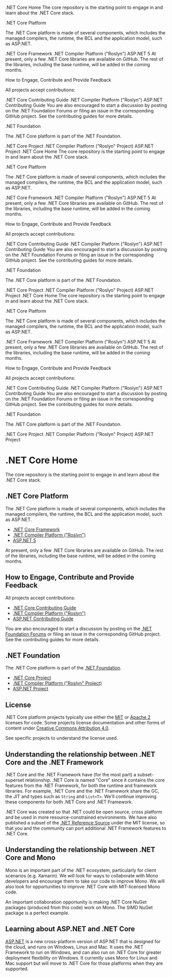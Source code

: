 .NET Core Home
The core repository is the starting point to engage in and learn about the .NET Core stack.

.NET Core Platform

The .NET Core platform is made of several components, which includes the managed compilers, the runtime, the BCL and the application model, such as ASP.NET.

.NET Core Framework
.NET Compiler Platform ("Roslyn")
ASP.NET 5
At present, only a few .NET Core libraries are available on GitHub. The rest of the libraries, including the base runtime, will be added in the coming months.

How to Engage, Contribute and Provide Feedback

All projects accept contributions:

.NET Core Contributing Guide
.NET Compiler Platform ("Roslyn")
ASP.NET Contributing Guide
You are also encouraged to start a discussion by posting on the .NET Foundation Forums or filing an issue in the corresponding GitHub project. See the contributing guides for more details.

.NET Foundation

The .NET Core platform is part of the .NET Foundation.

.NET Core Project
.NET Compiler Platform ("Roslyn" Project)
ASP.NET Project
.NET Core Home
The core repository is the starting point to engage in and learn about the .NET Core stack.

.NET Core Platform

The .NET Core platform is made of several components, which includes the managed compilers, the runtime, the BCL and the application model, such as ASP.NET.

.NET Core Framework
.NET Compiler Platform ("Roslyn")
ASP.NET 5
At present, only a few .NET Core libraries are available on GitHub. The rest of the libraries, including the base runtime, will be added in the coming months.

How to Engage, Contribute and Provide Feedback

All projects accept contributions:

.NET Core Contributing Guide
.NET Compiler Platform ("Roslyn")
ASP.NET Contributing Guide
You are also encouraged to start a discussion by posting on the .NET Foundation Forums or filing an issue in the corresponding GitHub project. See the contributing guides for more details.

.NET Foundation

The .NET Core platform is part of the .NET Foundation.

.NET Core Project
.NET Compiler Platform ("Roslyn" Project)
ASP.NET Project
.NET Core Home
The core repository is the starting point to engage in and learn about the .NET Core stack.

.NET Core Platform

The .NET Core platform is made of several components, which includes the managed compilers, the runtime, the BCL and the application model, such as ASP.NET.

.NET Core Framework
.NET Compiler Platform ("Roslyn")
ASP.NET 5
At present, only a few .NET Core libraries are available on GitHub. The rest of the libraries, including the base runtime, will be added in the coming months.

How to Engage, Contribute and Provide Feedback

All projects accept contributions:

.NET Core Contributing Guide
.NET Compiler Platform ("Roslyn")
ASP.NET Contributing Guide
You are also encouraged to start a discussion by posting on the .NET Foundation Forums or filing an issue in the corresponding GitHub project. See the contributing guides for more details.

.NET Foundation

The .NET Core platform is part of the .NET Foundation.

.NET Core Project
.NET Compiler Platform ("Roslyn" Project)
ASP.NET Project


# .NET Core Home

The core repository is the starting point to engage in and learn about the
.NET Core stack.

## .NET Core Platform

The .NET Core platform is made of several components, which includes the
managed compilers, the runtime, the BCL and the application model, such as
ASP.NET.

* [.NET Core Framework](https://github.com/dotnet/corefx)
* [.NET Compiler Platform ("Roslyn")](https://roslyn.codeplex.com)
* [ASP.NET 5](https://github.com/aspnet/home)

At present, only a few .NET Core libraries are available on GitHub. The rest of
the libraries, including the base runtime, will be added in the coming months.

## How to Engage, Contribute and Provide Feedback

All projects accept contributions:

* [.NET Core Contributing Guide](https://github.com/dotnet/corefx/wiki/Contributing)
* [.NET Compiler Platform ("Roslyn")](https://roslyn.codeplex.com/wikipage?title=How%20to%20Contribute&referringTitle=Home)
* [ASP.NET Contributing Guide](https://github.com/aspnet/Home/blob/master/CONTRIBUTING.md)

You are also encouraged to start a discussion by posting on the
[.NET Foundation Forums](http://forums.dotnetfoundation.org/) or filing an
issue in the corresponding GitHub project. See the contributing guides for more
details.

## .NET Foundation

The .NET Core platform is part of the [.NET Foundation](http://www.dotnetfoundation.org/projects).

* [.NET Core Project](http://www.dotnetfoundation.org/netcore5)
* [.NET Compiler Platform ("Roslyn" Project)](http://www.dotnetfoundation.org/dotnet-compiler-platform)
* [ASP.NET Project](http://www.dotnetfoundation.org/aspnet-vnext)

## License

.NET Core platform projects typically use either the [MIT](LICENSE) or
[Apache 2](http://www.apache.org/licenses/LICENSE-2.0) licenses for code.
Some projects license documentation and other forms of content under
[Creative Commons Attribution 4.0](http://creativecommons.org/licenses/by/4.0/).

See specific projects to understand the license used.

## Understanding the relationship between .NET Core and the .NET Framework

.NET Core and the .NET Framework have (for the most part) a subset-superset
relationship. .NET Core is named "Core" since it contains the core features from
the .NET Framework, for both the runtime and framework libraries. For example,
.NET Core and the .NET Framework share the GC, the JIT and types such as
`String` and `List<T>`. We'll continue improving these components for both .NET
Core and .NET Framework.

.NET Core was created so that .NET could be open source, cross platform and be
used in more resource-constrained environments. We have also published a subset
of the [.NET Reference Source](https://github.com/Microsoft/referencesource)
under the MIT license, so that you and the community can port additional .NET
Framework features to .NET Core.

## Understanding the relationship between .NET Core and Mono

Mono is an important part of the .NET ecosystem, particularly for client
scenarios (e.g. Xamarin). We will look for ways to collaborate with Mono
developers and encourage them to take our code to improve Mono. We will also
look for opportunities to improve .NET Core with MIT-licensed Mono code.

An important collaboration opportunity is making .NET Core NuGet packages
(produced from this code) work on Mono. The SIMD NuGet package is a perfect
example.

## Learning about ASP.NET and .NET Core

[ASP.NET](https://github.com/aspnet/home) is a new cross-platform version of
ASP.NET that is designed for the cloud, and runs on Windows, Linux and Mac. It
uses the .NET Framework to run on Windows, and can also run on .NET Core for
greater deployment flexibility on Windows. It currently uses Mono for Linux and
Mac support but will move to .NET Core for those platforms when they are
supported.
